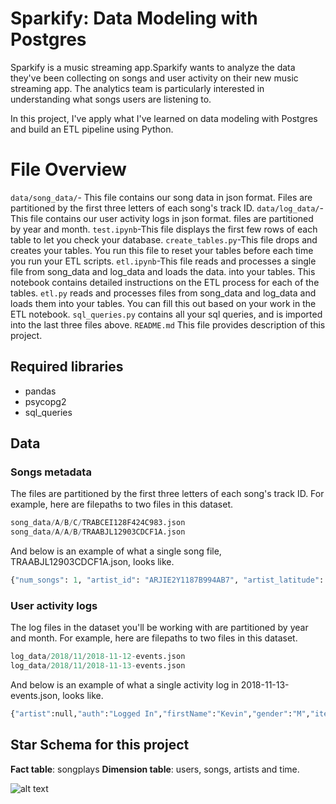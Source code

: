 # Sparkify: Data Modeling with Postgres

 Sparkify is a music streaming app.Sparkify wants to analyze the data they've been collecting on songs and user activity on their new music streaming app. The analytics team is particularly interested in understanding what songs users are listening to.

In this project, I've apply what I've learned on data modeling with Postgres and build an ETL pipeline using Python.

# File Overview

  ```data/song_data/```- This file contains our song data in json format. Files are partitioned by the first three letters of each song's track ID.
  ```data/log_data/```- This file contains our user activity logs in json format. files are partitioned by year and month.
  ```test.ipynb```-This file displays the first few rows of each table to let you check your database.
  ```create_tables.py```-This file drops and creates your tables. You run this file to reset your tables before each time you run your ETL scripts.
```etl.ipynb```-This file reads and processes a single file from song_data and log_data and loads the data. into your tables. This notebook contains detailed instructions on the ETL process for each of the tables.
```etl.py``` reads and processes files from song_data and log_data and loads them into your tables. You can fill this out based on your work in the ETL notebook.
```sql_queries.py``` contains all your sql queries, and is imported into the last three files above.
```README.md``` This file provides description of this project.

## Required libraries
* pandas
* psycopg2
* sql_queries

## Data

### Songs metadata
The files are partitioned by the first three letters of each song's track ID. For example, here are filepaths to two files in this dataset.

```python
song_data/A/B/C/TRABCEI128F424C983.json
song_data/A/A/B/TRAABJL12903CDCF1A.json 
```

And below is an example of what a single song file, TRAABJL12903CDCF1A.json, looks like.
```python
{"num_songs": 1, "artist_id": "ARJIE2Y1187B994AB7", "artist_latitude": null, "artist_longitude": null, "artist_location": "", "artist_name": "
```
### User activity logs
The log files in the dataset you'll be working with are partitioned by year and month. For example, here are filepaths to two files in this dataset.

```python
log_data/2018/11/2018-11-12-events.json
log_data/2018/11/2018-11-13-events.json
```

And below is an example of what a single activity log in 2018-11-13-events.json, looks like.
```python
{"artist":null,"auth":"Logged In","firstName":"Kevin","gender":"M","itemInSession":0,"lastName":"Arellano","length":null,"level":"free","location":"Harrisburg-Carlisle, PA","method":"GET","page":"Home","registration":1540006905796.0,"sessionId":514,"song":null,"status":200,"ts":1542069417796,"userAgent":"\"Mozilla\/5.0 (Macintosh; Intel Mac OS X 10_9_4) AppleWebKit\/537.36 (KHTML, like Gecko) Chrome\/36.0.1985.125 Safari\/537.36\"","userId":"66"}
```

## Star Schema for this project
**Fact table**: songplays
**Dimension table**: users, songs, artists and time.

![alt text](https://r766469c826263xjupyterllyjhwqkl.udacity-student-workspaces.com/lab/tree/star_schema.png)
